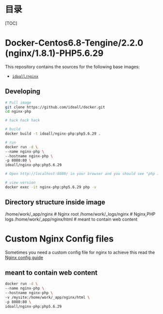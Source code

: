 # 目录

[TOC]

# Docker-Centos6.8-Tengine/2.2.0 (nginx/1.8.1)-PHP5.6.29


This repository contains the sources for the following base images:
- [`idoall/nginx`](https://hub.docker.com/r/idoall/nginx/)


## Developing

```bash
# Pull image
git clone https://github.com/idoall/docker.git
cd nginx-php

# hack hack hack

# build
docker build -t idoall/nginx-php:php5.6.29 .

# run
docker run -d \
--name nginx-php \
--hostname nginx-php \
-p 8080:80 \
idoall/nginx-php:php5.6.29

# Open http://localhost:8080/ in your browser and you should see "php info!"

# view version
docker exec -it nginx-php:php5.6.29 php -v
```

## Directory structure inside image
/home/work/_app/nginx # Nginx root
/home/work/_logs/nginx # Nginx,PHP logs
/home/work/_app/nginx/html # meant to contain web content

# Custom Nginx Config files
Sometimes you need a custom config file for nginx to achieve this read the [Nginx config guide](https://hub.docker.com/r/idoall/nginx/)

## meant to contain web content
```bash
docker run -d \
--name nginx-php \
--hostname nginx-php \
-v /mysite:/home/work/_app/nginx/html \
-p 8080:80 \
idoall/nginx-php:php5.6.29
```
